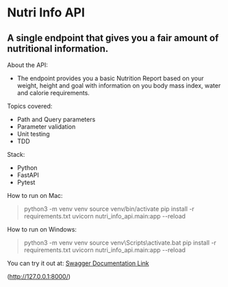 # Nutri Info API

## A single endpoint that gives you a fair amount of nutritional information.

About the API:
* The endpoint provides you a basic Nutrition Report based on your weight, height and goal with information on you body mass index, water and calorie requirements.

Topics covered:
* Path and Query parameters
* Parameter validation
* Unit testing
* TDD

Stack:
* Python
* FastAPI
* Pytest

How to run on Mac:
> python3 -m venv venv
> source venv/bin/activate
> pip install -r requirements.txt
> uvicorn nutri_info_api.main:app --reload

How to run on Windows:
> python3 -m venv venv
> source venv\Scripts\activate.bat
> pip install -r requirements.txt
> uvicorn nutri_info_api.main:app --reload


You can try it out at: [Swagger Documentation Link](http://127.0.0.1:8000/docs)

(http://127.0.0.1:8000/)
